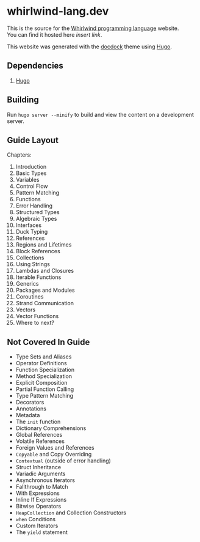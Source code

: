 # whirlwind-lang.dev

This is the source for the [Whirlwind programming language](https://github.com/ComedicChimera/whirlwind) website.  
You can find it hosted here *insert link*.

This website was generated with the [docdock](https://docdock.netlify.app/) theme using [Hugo](https://gohugo.io/).


## Dependencies

1. [Hugo](https://gohugo.io/getting-started/installing/)

## Building

Run `hugo server --minify` to build and view the content on a development server.

## Guide Layout

Chapters:

1. Introduction
2. Basic Types
3. Variables
4. Control Flow
5. Pattern Matching
6. Functions
7. Error Handling
8. Structured Types
9. Algebraic Types
10. Interfaces
11. Duck Typing
12. References
13. Regions and Lifetimes
14. Block References
15. Collections
16. Using Strings
17. Lambdas and Closures
18. Iterable Functions
19. Generics
20. Packages and Modules
21. Coroutines
22. Strand Communication
23. Vectors
24. Vector Functions
25. Where to next?

## Not Covered In Guide

- Type Sets and Aliases
- Operator Definitions
- Function Specialization
- Method Specialization
- Explicit Composition
- Partial Function Calling
- Type Pattern Matching
- Decorators
- Annotations
- Metadata
- The `init` function
- Dictionary Comprehensions
- Global References
- Volatile References
- Foreign Values and References
- `Copyable` and Copy Overriding
- `Contextual` (outside of error handling)
- Struct Inheritance
- Variadic Arguments
- Asynchronous Iterators
- Fallthrough to Match
- With Expressions
- Inline If Expressions
- Bitwise Operators
- `HeapCollection` and Collection Constructors
- `when` Conditions
- Custom Iterators
- The `yield` statement


